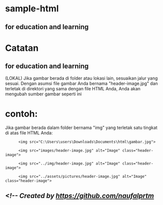 # sample-html
for education and learning
-----------------------------------------------------------------------------------------------------
# Catatan
for education and learning
-----------------------------------------------------------------------------------------------------
(LOKAL)
Jika gambar berada di folder atau lokasi lain, sesuaikan jalur yang sesuai. 
Dengan asumsi file gambar Anda bernama "header-image.jpg" dan terletak di direktori yang sama dengan file HTML Anda, 
Anda akan mengubah sumber gambar seperti ini


# contoh:

Jika gambar berada dalam folder bernama "img" yang terletak satu tingkat di atas file HTML Anda:

          <img src="C:\Users\users\Downloads\Documents\html\gambar.jpg">
          
          <img src="images/header-image.jpg" alt="Image" class="header-image">

          <img src="../img/header-image.jpg" alt="Image" class="header-image">

          <img src="../assets/pictures/header-image.jpg" alt="Image" class="header-image">
          





*<!-- Created by https://github.com/naufalprtm*
-----------------------------------------------------------------------------------------------------
